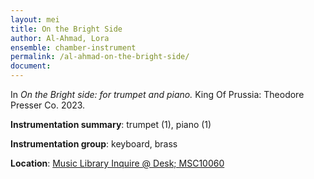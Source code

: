 ```yaml
---
layout: mei
title: On the Bright Side
author: Al-Ahmad, Lora 
ensemble: chamber-instrument
permalink: /al-ahmad-on-the-bright-side/
document:
---
```


In *On the Bright side: for trumpet and piano.* King Of Prussia: Theodore Presser Co. 2023.

**Instrumentation summary**: trumpet (1), piano (1)

**Instrumentation group**: keyboard, brass

**Location**: <a href="https://tufts.primo.exlibrisgroup.com/permalink/01TUN_INST/1kc9gia/alma991019011582003851" target="_blank">Music Library Inquire @ Desk; MSC10060</a>
